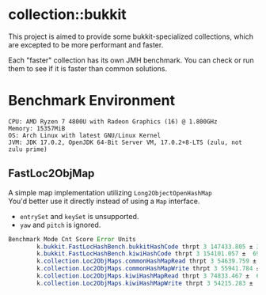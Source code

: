 # collection::bukkit

This project is aimed to provide some bukkit-specialized collections, which are excepted to be more performant and
faster.

Each "faster" collection has its own JMH benchmark. You can check or run them to see if it is faster than common
solutions.

# Benchmark Environment

```
CPU: AMD Ryzen 7 4800U with Radeon Graphics (16) @ 1.800GHz
Memory: 15357MiB
OS: Arch Linux with latest GNU/Linux Kernel
JVM: JDK 17.0.2, OpenJDK 64-Bit Server VM, 17.0.2+8-LTS (zulu, not zulu prime)
```

## FastLoc2ObjMap

A simple map implementation utilizing `Long2ObjectOpenHashMap`  
You'd better use it directly instead of using a `Map` interface.

- `entrySet` and `keySet` is unsupported.
- `yaw` and `pitch` is ignored.

```java
Benchmark Mode Cnt Score Error Units
        k.bukkit.FastLocHashBench.bukkitHashCode thrpt 3 147433.805 ± 30120.825ops/s
        k.bukkit.FastLocHashBench.kiwiHashCode thrpt 3 154101.057 ±  6928.009ops/s
        k.collection.Loc2ObjMaps.commonHashMapRead thrpt 3 54639.759 ± 13169.074ops/s
        k.collection.Loc2ObjMaps.commonHashMapWrite thrpt 3 55941.784 ± 48699.401ops/s
        k.collection.Loc2ObjMaps.kiwiHashMapRead thrpt 3 74833.467 ±  6228.279ops/s
        k.collection.Loc2ObjMaps.kiwiHashMapWrite thrpt 3 54215.283 ±  6905.586ops/s

```
